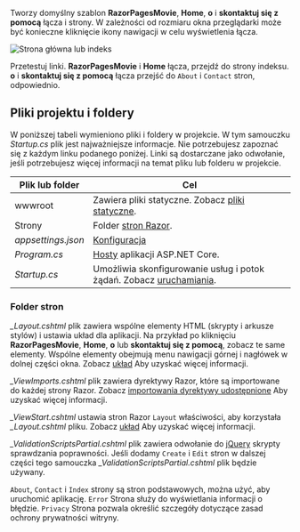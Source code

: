 Tworzy domyślny szablon **RazorPagesMovie**, **Home**, **o** i **skontaktuj się z pomocą** łącza i strony. W zależności od rozmiaru okna przeglądarki może być konieczne kliknięcie ikony nawigacji w celu wyświetlenia łącza.

![Strona główna lub indeks](../../tutorials/razor-pages/razor-pages-start/_static/home2.png)

Przetestuj linki. **RazorPagesMovie** i **Home** łącza, przejdź do strony indeksu. **o** i **skontaktuj się z pomocą** łącza przejść do `About` i `Contact` stron, odpowiednio.

## <a name="project-files-and-folders"></a>Pliki projektu i foldery

W poniższej tabeli wymieniono pliki i foldery w projekcie. W tym samouczku *Startup.cs* plik jest najważniejsze informacje. Nie potrzebujesz zapoznać się z każdym linku podanego poniżej. Linki są dostarczane jako odwołanie, jeśli potrzebujesz więcej informacji na temat pliku lub folderu w projekcie.

| Plik lub folder              | Cel |
| ----------------- | ------------ |
| wwwroot | Zawiera pliki statyczne. Zobacz [pliki statyczne](xref:fundamentals/static-files). |
| Strony | Folder [stron Razor](xref:razor-pages/index). |
| *appsettings.json* | [Konfiguracja](xref:fundamentals/configuration/index) |
| *Program.cs* | [Hosty](xref:fundamentals/index#host) aplikacji ASP.NET Core.|
| *Startup.cs* | Umożliwia skonfigurowanie usług i potok żądań. Zobacz [uruchamiania](xref:fundamentals/startup).|

### <a name="the-pages-folder"></a>Folder stron

*_Layout.cshtml* plik zawiera wspólne elementy HTML (skrypty i arkusze stylów) i ustawia układ dla aplikacji. Na przykład po kliknięciu **RazorPagesMovie**, **Home**, **o** lub **skontaktuj się z pomocą**, zobacz te same elementy. Wspólne elementy obejmują menu nawigacji górnej i nagłówek w dolnej części okna. Zobacz [układ](xref:mvc/views/layout) Aby uzyskać więcej informacji.

*_ViewImports.cshtml* plik zawiera dyrektywy Razor, które są importowane do każdej strony Razor. Zobacz [importowania dyrektywy udostępnione](xref:mvc/views/layout#importing-shared-directives) Aby uzyskać więcej informacji.

*_ViewStart.cshtml* ustawia stron Razor `Layout` właściwości, aby korzystała *_Layout.cshtml* pliku. Zobacz [układ](xref:mvc/views/layout) Aby uzyskać więcej informacji.

*_ValidationScriptsPartial.cshtml* plik zawiera odwołanie do [jQuery](https://jquery.com/) skrypty sprawdzania poprawności. Jeśli dodamy `Create` i `Edit` stron w dalszej części tego samouczka *_ValidationScriptsPartial.cshtml* plik będzie używany.

`About`, `Contact` i `Index` strony są stron podstawowych, można użyć, aby uruchomić aplikację. `Error` Strona służy do wyświetlania informacji o błędzie. `Privacy` Strona pozwala określić szczegóły dotyczące zasad ochrony prywatności witryny.
